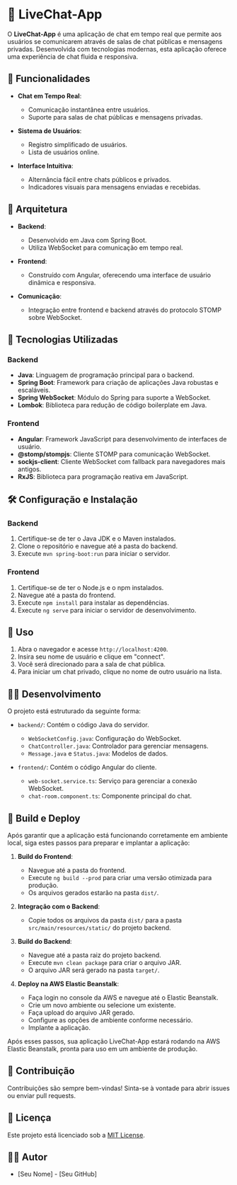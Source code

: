 # 💬 LiveChat-App

O **LiveChat-App** é uma aplicação de chat em tempo real que permite aos usuários se comunicarem através de salas de chat públicas e mensagens privadas. Desenvolvida com tecnologias modernas, esta aplicação oferece uma experiência de chat fluida e responsiva.

## 📌 Funcionalidades

- **Chat em Tempo Real**: 
  - Comunicação instantânea entre usuários.
  - Suporte para salas de chat públicas e mensagens privadas.

- **Sistema de Usuários**:
  - Registro simplificado de usuários.
  - Lista de usuários online.

- **Interface Intuitiva**:
  - Alternância fácil entre chats públicos e privados.
  - Indicadores visuais para mensagens enviadas e recebidas.

## 🎨 Arquitetura

- **Backend**: 
  - Desenvolvido em Java com Spring Boot.
  - Utiliza WebSocket para comunicação em tempo real.

- **Frontend**: 
  - Construído com Angular, oferecendo uma interface de usuário dinâmica e responsiva.

- **Comunicação**: 
  - Integração entre frontend e backend através do protocolo STOMP sobre WebSocket.

## 🚀 Tecnologias Utilizadas

### Backend

- **Java**: Linguagem de programação principal para o backend.
- **Spring Boot**: Framework para criação de aplicações Java robustas e escaláveis.
- **Spring WebSocket**: Módulo do Spring para suporte a WebSocket.
- **Lombok**: Biblioteca para redução de código boilerplate em Java.

### Frontend

- **Angular**: Framework JavaScript para desenvolvimento de interfaces de usuário.
- **@stomp/stompjs**: Cliente STOMP para comunicação WebSocket.
- **sockjs-client**: Cliente WebSocket com fallback para navegadores mais antigos.
- **RxJS**: Biblioteca para programação reativa em JavaScript.

## 🛠 Configuração e Instalação

### Backend

1. Certifique-se de ter o Java JDK e o Maven instalados.
2. Clone o repositório e navegue até a pasta do backend.
3. Execute `mvn spring-boot:run` para iniciar o servidor.

### Frontend

1. Certifique-se de ter o Node.js e o npm instalados.
2. Navegue até a pasta do frontend.
3. Execute `npm install` para instalar as dependências.
4. Execute `ng serve` para iniciar o servidor de desenvolvimento.

## 🚀 Uso

1. Abra o navegador e acesse `http://localhost:4200`.
2. Insira seu nome de usuário e clique em "connect".
3. Você será direcionado para a sala de chat pública.
4. Para iniciar um chat privado, clique no nome de outro usuário na lista.

## 🧑‍💻 Desenvolvimento

O projeto está estruturado da seguinte forma:

- `backend/`: Contém o código Java do servidor.
  - `WebSocketConfig.java`: Configuração do WebSocket.
  - `ChatController.java`: Controlador para gerenciar mensagens.
  - `Message.java` e `Status.java`: Modelos de dados.

- `frontend/`: Contém o código Angular do cliente.
  - `web-socket.service.ts`: Serviço para gerenciar a conexão WebSocket.
  - `chat-room.component.ts`: Componente principal do chat.

## 🚀 Build e Deploy

Após garantir que a aplicação está funcionando corretamente em ambiente local, siga estes passos para preparar e implantar a aplicação:

1. **Build do Frontend**:
   - Navegue até a pasta do frontend.
   - Execute `ng build --prod` para criar uma versão otimizada para produção.
   - Os arquivos gerados estarão na pasta `dist/`.

2. **Integração com o Backend**:
   - Copie todos os arquivos da pasta `dist/` para a pasta `src/main/resources/static/` do projeto backend.

3. **Build do Backend**:
   - Navegue até a pasta raiz do projeto backend.
   - Execute `mvn clean package` para criar o arquivo JAR.
   - O arquivo JAR será gerado na pasta `target/`.

4. **Deploy na AWS Elastic Beanstalk**:
   - Faça login no console da AWS e navegue até o Elastic Beanstalk.
   - Crie um novo ambiente ou selecione um existente.
   - Faça upload do arquivo JAR gerado.
   - Configure as opções de ambiente conforme necessário.
   - Implante a aplicação.

Após esses passos, sua aplicação LiveChat-App estará rodando na AWS Elastic Beanstalk, pronta para uso em um ambiente de produção.

## 🤝 Contribuição

Contribuições são sempre bem-vindas! Sinta-se à vontade para abrir issues ou enviar pull requests.

## 📜 Licença

Este projeto está licenciado sob a [MIT License](LICENSE).

## 👨‍💻 Autor

- [Seu Nome] - [Seu GitHub]
